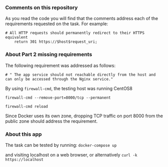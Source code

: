 ### Comments on this repository ###
As you read the code you will find that the comments address each of the requirements requested on the task. For example:

	# All HTTP requests should permanently redirect to their HTTPS equivalent
        return 301 https://$host$request_uri;


### About Part 2 missing requirements ###

The following requirement was addressed as follows:

	# " The app service should not reachable directly from the host and can only be accessed through the Nginx service."

By using `firewall-cmd`, the testing host was running CentOS8

  `firewall-cmd --remove-port=8000/tcp --permanent`
  
  `firewall-cmd reload`

Since Docker uses its own zone, dropping TCP traffic on port 8000 from the public zone should address the requirement.

### About this app ###

The task can be tested by running:
`docker-compose up`

and visiting localhost on a web browser, or alternatively `curl -k https://localhost`
